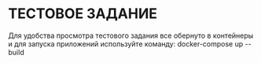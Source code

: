 # ТЕСТОВОЕ ЗАДАНИЕ

Для удобства просмотра тестового задания все обернуто в контейнеры и для запуска приложений используйте команду:
docker-compose up --build
